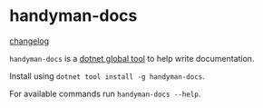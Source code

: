 # handyman-docs

[changelog](./changelog.md)

`handyman-docs` is a [dotnet global tool](https://learn.microsoft.com/en-us/dotnet/core/tools/global-tools) to help write documentation.

Install using `dotnet tool install -g handyman-docs`.

For available commands run `handyman-docs --help`.
